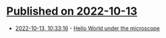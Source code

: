 # [Published on 2022-10-13](index.md)

* [2022-10-13, 10:33:16](https://lobste.rs/s/9m8xsk/hello_world_under_microscope) - [Hello World under the microscope](https://gynvael.coldwind.pl/?lang=en&id=754)
